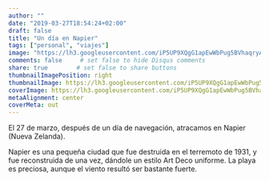 ```yaml
---
author: ""
date: "2019-03-27T18:54:24+02:00"
draft: false
title: "Un día en Napier"
tags: ["personal", "viajes"]
image: "https://lh3.googleusercontent.com/iP5UP9XQgG1apEwWbPug5BVhaqryAvj2qhMfldgxc7HPVKckai1E04dYMcYeySSacdVkrMU9cYiLKpd_atGdm0pPMnF7nkJaG-t8aY8_CWWIuGyvF2Mp3UAPvI9kywfb-PQi8cpgoq0=w1920-h1080"
comments: false     # set false to hide Disqus comments
share: true        # set false to share buttons
thumbnailImagePosition: right
thumbnailImage: https://lh3.googleusercontent.com/iP5UP9XQgG1apEwWbPug5BVhaqryAvj2qhMfldgxc7HPVKckai1E04dYMcYeySSacdVkrMU9cYiLKpd_atGdm0pPMnF7nkJaG-t8aY8_CWWIuGyvF2Mp3UAPvI9kywfb-PQi8cpgoq0=w1920-h1080
coverImage: https://lh3.googleusercontent.com/iP5UP9XQgG1apEwWbPug5BVhaqryAvj2qhMfldgxc7HPVKckai1E04dYMcYeySSacdVkrMU9cYiLKpd_atGdm0pPMnF7nkJaG-t8aY8_CWWIuGyvF2Mp3UAPvI9kywfb-PQi8cpgoq0=w1920-h1080
metaAlignment: center
coverMeta: out
---
```


El 27 de marzo, después de un día de navegación, atracamos en Napier (Nueva Zelanda).

<!--more-->

Napier es una pequeña ciudad que fue destruida en el terremoto de 1931, y fue reconstruida de una vez, dándole un estilo Art Deco uniforme.
La playa es preciosa, aunque el viento resultó ser bastante fuerte.

<script src="https://cdn.jsdelivr.net/npm/publicalbum@latest/dist/pa-embed-player.min.js" async></script>
<div class="pa-embed-player" style="width:100%; height:480px; display:none;"
  data-link="https://photos.app.goo.gl/WvtFSqQbA3qzcRJs5"
  data-title="63 new photos by Jorge Cortell">
  <img data-src="https://lh3.googleusercontent.com/K1J9lnDAaaB3ry5zLVyKDZe7eOrsxKMnTcu2myXTOlzkm-o_GAB8BqrdsQ7phK7-O0o84RZTsgASTkEjO50S4QF2p-Sg-If4HRhKMF2_pLxPw_2rJJ8wgOUN5VHbJvwHNcaCVjGKN3M=w1920-h1080" src="" alt="" />
  <img data-src="https://lh3.googleusercontent.com/sTpX6kAwgy4RggD5kEZjXNeBS6-tn_z1iSLifMiNMUxrfQ1j0b7nlVGhh-G8JGtx0V12Kf1Z82FYAB6oJ2hPCF793x_ZVlQFUfb5hTEe-PXb5zDDKqa4uSXDIwbKlEh3QMSWf-prPbI=w1920-h1080" src="" alt="" />
  <img data-src="https://lh3.googleusercontent.com/KqxcXLU886lyWNTuXGA55f3m6aaBanS2H-XCwVHoMKQw3iBM7heTy_vqxI6bcE5Fcrghaowymf5Mlm7au3TjB1K5Pps0fZn-2tW2O_MOUU9ZmDX-auN60t0XCep-62B8-wez0mkhBvc=w1920-h1080" src="" alt="" />
  <img data-src="https://lh3.googleusercontent.com/2ZN9H4Ayj_YLd5E0IX37e_GM8cD5xOoSHsdt4zqwRGyvv0IKq2ulXdBoSQQCNL6g8cx4Ok2Zea-g_ztOYXJd1_nbjLd30H_868GGKdb9qFMIYxXVZNxGa7IlMOh22qH1Md8iDah21jw=w1920-h1080" src="" alt="" />
  <img data-src="https://lh3.googleusercontent.com/_59Z6nX2o8M95lMLkFrUPT5KenAVwxPSkk7IUCCR6-r6SmcVyZkCqoYRtvJdBI9kuAB0b27DdoDdHgElM-moUzRZF3Bueuhq2bcL3Av8QTiOwIbO4M0VY-BQ-wtLmZzbuf2hXeNoOk0=w1920-h1080" src="" alt="" />
  <img data-src="https://lh3.googleusercontent.com/b2HYM44HiTPPuSc-aJEOUh2q0lsNJmJqhjGre5nYIEEb8TeaQc42Ce3duV5PURLnNS9cfOatBMyj91gsbH38SGct1B0B-5aHDPRlyZ4_HXgb_jvLseaJ0dIu2o74oqkvyQB7XID8R5M=w1920-h1080" src="" alt="" />
  <img data-src="https://lh3.googleusercontent.com/a_DOSjaqaaDaDYvLkZbsclwdPOyPKgqycELUQPGCQyL1Q1sFfaBdRltmrdCjMnclKoeKzkgXoL25xRkrRZuyx-H4ohwemnEap5prxCSQn2bi8GkKbbzqHiNhJNd2fKN7_LKOrjrGE8c=w1920-h1080" src="" alt="" />
  <img data-src="https://lh3.googleusercontent.com/SVcF1PXfXSwKdnebj0P_E1Xs5GBch19l_XwSqGP8oMjFLGcHD4nUgl525KDDI3Mr9fI3k8b7WR3x_S2r1V4YFFrHBciDd7z9kXi6yAFxXf2T9ZG_9ipLBfR44uz_gtevS8ndakSYxYk=w1920-h1080" src="" alt="" />
  <img data-src="https://lh3.googleusercontent.com/PuzYV8NAkGNs-unN4NQ2oaQvuuMe8o4MRIfxDwvaKnxAY7KzeQqARIA97DE_P4QrQpCRL23Wm-1mJHkkYvGtP6UyPEdHgPwOL5S0rr_42g2Id1ego3ktEOZjCimC6PuznGEhs4Q7Jx0=w1920-h1080" src="" alt="" />
  <img data-src="https://lh3.googleusercontent.com/NM8C-JUO5tqZT5Q2QqnxeW9-80BpZPeq4eK-USwV_HNqu-akW97LX0uGo08OSsUmdGQ7qy_11JMrRBN81PsSTCZxNOw8teG38QIKjbBHphwJLXvvGZjLxB2w1BG_JO06n8SDgfl5LhA=w1920-h1080" src="" alt="" />
  <img data-src="https://lh3.googleusercontent.com/c-kbJMUzclMqYRQzwz7GIAQISDVdT4VFZsThZAqWyUDtm1IvjGHL2eOxSv6UKx8NUkxFLV41B4CoRJpSMVnORIpK0Vztgfn5dAY4jlqUuZIoto51r98BFGMy_-dD2DnGBQ_3dP2pckk=w1920-h1080" src="" alt="" />
  <img data-src="https://lh3.googleusercontent.com/9noRzeLAoK4KIbjzLRv9UfHAYX1bXqTiEwiSBou8hFRgNOzb_VGJFmHYJXUhO_ojEbZTvqWNwu18FbtdX1gsZDg-rwtSz1rKMqVV92IqB_estQINmkNVPswbGbEKOgD5pV-r726I5dI=w1920-h1080" src="" alt="" />
  <img data-src="https://lh3.googleusercontent.com/tc46WWRo6NOMH_4X24eTDGAfgisuupTZ385bjuNPNlZ7p2dWo2PoFBjWHr_Df-clPkcIoKfa9BV2v1ksY3juh7HMhmNlKGgs5HJdrMXl4G7Mvu5qbhHUpMEQNUkOikjxcHblDAFcW1k=w1920-h1080" src="" alt="" />
  <img data-src="https://lh3.googleusercontent.com/KztSBREPP7CkKU4_4pmEd13bdZ41JnVf2Dl7ZtbnV9k7K-6yGIgc3wq0M1Yr_gh_1kuk7i8aLjGmIO6cUIF25lYo_4CS89-FQJCdIBA4cuhMSbO8grdx3H0mPq6ve5KhPjnQHzfqOF4=w1920-h1080" src="" alt="" />
  <img data-src="https://lh3.googleusercontent.com/-Yt-Qk5dr1qWFw_WNg379o0W5uCy53fdgouBfq_l_5wVk2QnAucx2t9ZrzBHi-CIJeMV1RCHnCuJzKKQYv2grb8nNhMe_bxLouGVIHGqiTgyjhCRKK_P1cqsXdA03mkT3SQ6eSjBkKA=w1920-h1080" src="" alt="" />
  <img data-src="https://lh3.googleusercontent.com/J4yj6p_FQzoOHnKOgEnPJW1wyoE2uEWvl_tWvuflQVIgUyLJxkzAlcuu9bU56schvsSiIVKPDRwK__1aJHPjjJLjYFZlbba17HVFYbIhQGX6O8Pmsj5rLOv1DKQU6kByLaisK9UkNqo=w1920-h1080" src="" alt="" />
  <img data-src="https://lh3.googleusercontent.com/xwSmLdF0e19d474SpliCpWujkWlKcdZfdg2S_BAnaSWidsLoaY1TiAruky3FK4wi5C_ue6U2amu0sDkZ-tmztc3mvxFOA_vq-jpILnV8kqNE4Fl_y5OpJgqZO7R1oFYZ9T9oBCzF0KM=w1920-h1080" src="" alt="" />
  <img data-src="https://lh3.googleusercontent.com/DGN8bd5q84ti_I1K93LvIdh9kmqd1RmkRtWcBwWtbr17Xoic3VDrRY2AqfV3FMR7sFhRJOt1qnHtUYSosrB11ZrtvgU4LwslxLmuV41tyyk8eOu17rLzGeWl7qQHZU0Fy57NAvbGXAQ=w1920-h1080" src="" alt="" />
  <img data-src="https://lh3.googleusercontent.com/wtkZRsuIWLUPMan3CtPshPQ167m8fgnJZcyLwZ8_HbK33pZuALWJTi34qekYpgav1R4TbE2IVrl9f-tspNhKRqZzLO6fLyvKmBXIMxDjtEHwIuRJDr64scPNYNw45vM8xS_-9oDx3ZQ=w1920-h1080" src="" alt="" />
  <img data-src="https://lh3.googleusercontent.com/mvdtrzaac8rPsC2cjFmk7rMH31QyX-VvHkoD63jPhI4KM_S9nUu9whFEPBX5QypootWgEdYTj50iUe-OCa3LvvddM0ra5QeysbZnMrnWPRRVjO9A4OiHRDVL4FBJD4BsZDoDMNSVoVU=w1920-h1080" src="" alt="" />
  <img data-src="https://lh3.googleusercontent.com/0JtrfAg6Eu7SQaBsjEHlk6rerMcJ5tPX4qT5wieuZReWcjfAMJw7Bwm8Y01QbthjmyDLZLeaCDW83FeH8sGEVCd2lp5nof3WTEWspKHBYo3LpThsBzwJqNhhTW0LeJaW_3a7j0uQKiw=w1920-h1080" src="" alt="" />
  <img data-src="https://lh3.googleusercontent.com/Qonkgh-T1Tjzx6cfE9SXCS8YxR5xfwd_QunZcMdWygW1Z4BF_q0EjFRgACGnDBuT88uc6AmpOe_djDx1YPxu3jWanEdks-t2yvg-10wC-if1tX2fiwkmaauHPvloyztOxpWWqryLZ9w=w1920-h1080" src="" alt="" />
  <img data-src="https://lh3.googleusercontent.com/N5dq3AVuztfVCjRxl_0TuL9kri24d7Mcny3m4Mc4lHwg9PKhksJuSkAEnaa1CfadtN7KfykiEaH27Idh0wLBsetFNWQMOKC4ow3EWue9Rwizk2BqNqzmMYjhd1UMVmJOzBdOuaR00J0=w1920-h1080" src="" alt="" />
  <img data-src="https://lh3.googleusercontent.com/T-XLkNYcX1eIMaqDiQ14HMleCv-s59qxeGMJzN6R5_6H6txaLdzwBQnwQ0T7OPLeq2c9Xs6p4jKeA5QVKpvYmrfIqI-RBG0yvoAl5f0jVmu9vnCSL-pHv5qTNcDtwACDxFv62Y5kOD8=w1920-h1080" src="" alt="" />
  <img data-src="https://lh3.googleusercontent.com/4I7L004l4dbFQ9ZfsaPhKLonprgaUrs-Ae_u-dLPABCvSORdWqjj9udCpEZ-0MsPMRQxu6_pn8TRNmXi1e2uuFuS7WTDPRFowgeTB_UapmnTPCSU7VKwbzNxWv94z4VqG69nnmURLMc=w1920-h1080" src="" alt="" />
  <img data-src="https://lh3.googleusercontent.com/2jrABC2j-yU7iKZbUx3UWjmj1aa9s__scUo1FWAEp7uMcu8WhqoKkSGHqXQlN4aHrxGdGrzbYVYnE21lGU6OKQ9xgRKTvH4wn7hWNsr9wCrEps6YTGEqkM38KhpulSEdbQew0jq3STQ=w1920-h1080" src="" alt="" />
  <img data-src="https://lh3.googleusercontent.com/iSHbg6XVnXALyLIVblATDrO_phzwfoGoLh3YdnSn5PsGBZo3bQGVHJ79sWtxegb-lUSmHnhcaAEwh_WpUeU0tVTJCIgxPGgh-OIqyluxomIIEk_MLe4AtuZ0OatyzlfBmZwsENRqhlo=w1920-h1080" src="" alt="" />
  <img data-src="https://lh3.googleusercontent.com/6jXi2TTs9-JoZfmVQ0yhqCoecl9rJrDqKTRWLu0k8B7M_eNwoku8GCu3uAI_hURWBTtHP8xLqNDWMoCFjF0wMmpwad1g8enLZO3MTVhkgXnXnk6yZe5hb7i3HnlQu8xpYCvnh2eQZVI=w1920-h1080" src="" alt="" />
  <img data-src="https://lh3.googleusercontent.com/ltZlQCETvPC8Fp3gCC2wP1YUFQV5G4_HXmcprDW1J-HIazoXW8QgpzxJY7sez_9I0cm7HoQkWYDicqTi3jqwOpXwnsjnOq5n6TCz_YtLhB0hVzCYFQ4cJesUouMWSCfR_Tz_lvYyYtI=w1920-h1080" src="" alt="" />
  <img data-src="https://lh3.googleusercontent.com/czB5f609RI248tVPqgKPvENCxU-apM8WEGJU7b15q9baq08FJdxEH05QSMpwaUePrjUZ6MsYvK1CX9c3Xa6H8pPRCnovwDQoG6io8Fz_xE8sUChkEOUGuMSKJre5KWewvPblVxU7Pfk=w1920-h1080" src="" alt="" />
  <img data-src="https://lh3.googleusercontent.com/l2-ih5HJ9_ClWQhnjhRJskdW0aHeLBjELq7VvpD-8aOH_NJyhlvoSi5rG9wI70F1umyZ2mByqmpX9sBtQ53HiQjnrKezTumeYRVBBY7kjfdYGq_hKOrtIfHvdOKigj3jjKOJzSKKc38=w1920-h1080" src="" alt="" />
  <img data-src="https://lh3.googleusercontent.com/eyHuYKg2sD4YD4RnjHcuHQAAe2UVE61r275LxT-8TK97nXFDtEvRQaLLiI4F5DMaxah5y7Uo5kCj-9VLVZyeq1Py3MfoqC4u05hnxIVRO-mFoNJMyM0qRUihZV65v4V-FqtJ3KaglMw=w1920-h1080" src="" alt="" />
  <img data-src="https://lh3.googleusercontent.com/BK5UYxfOFBwGM4LfKjV6Kmg_1K-txiPW5FlXWax-Eg2QEaZeiJPQNuAtQvBNh9EP8vqyeOgBnqpWH1mdX10dKWpx2N7dsMeDq2ZNvK4uEhoGLviZ62B2KoO21xkiKXg-OaeyoJhAaB4=w1920-h1080" src="" alt="" />
  <img data-src="https://lh3.googleusercontent.com/B7p2ATdKCpmHIsaqo8shD2ynrsHUU26IGIrGdmnpvNbKY37vBf9BLWyOJhDM7kJn2FViDvpMjUrUGU26rCr7ae6Y9KK7ho5kuPjG8yzS5iuQrM0YT_hgJsOwkpiPNblSuZOwagzS5lI=w1920-h1080" src="" alt="" />
  <img data-src="https://lh3.googleusercontent.com/7czy8X_ylVEvO6ZgpZDaoYW_SlUnaKGDeyGEegLBVJeGMbNcZN_a2swKtqziqojggT02W-rekW8FPiHCXEw_mMAroKcCu4q96OPI2CenK7go4rABO5euUCXX8woYZHFtyHUTa7xetGs=w1920-h1080" src="" alt="" />
  <img data-src="https://lh3.googleusercontent.com/BW8wl-dH4AjjqWzLDGBIqWzg2891qqdRypf-zFqMwze9KbeZEU5kveL4Gz4fNePOUgqE9uRbir9h1aRqMKq03QwuT4Ql0C_iMW_ZGEvQ_7Dy93CJGl0Lgd7daWKPkix53y-5QGkcOdM=w1920-h1080" src="" alt="" />
  <img data-src="https://lh3.googleusercontent.com/hf3TSA3drIdXYo7OuasKuLJ1hHTAhUuaUpMeiXUJML0-7ObSt17-sMJUOCDl3viPmuV_gr1VZQWcGWemYuHZc1vjy9uTDrvm2lHZFVkuri8gfH23BxoaAGXaNQmIJlaRT5wxSFt_-qE=w1920-h1080" src="" alt="" />
  <img data-src="https://lh3.googleusercontent.com/KLTch1KJ4eBB_FQKuZY8ZhZLtM1cTFyMKiWple_b3TDUQ7z_JaiPMApELzlNGa6gSbABxf0nFJ6LL4dcveXavVo3nLbH4SBBTJIhu5Jr5rasyLb1teA1lxY4XYA-f09hMkheOGi2vWw=w1920-h1080" src="" alt="" />
  <img data-src="https://lh3.googleusercontent.com/r0w_JIrAQFmqgXLOZFvp-krGqwBUfAtWISKkDjjYeA-beNg2YzFWQ1spR35oiiOM8kt7dEVTlSI0KGVWWsy4nV6V0md7Sz8J0P3C-eh2JqcvWd2nvX-3jlEHMiRF2OkeRrDdppyUEP4=w1920-h1080" src="" alt="" />
  <img data-src="https://lh3.googleusercontent.com/-9s9OVap7d0ViBKV1Kv-WINRpQwkQYee6ju9DMA6TTEL9CQboeLKTyAcxLnXvkJi_HgJSDHw91_cnanbxZ9saf0PNM2sUNvbOaAu6RUkAY1Nf_3l-G9aJJm1_AIefyiPo9sjGumMwhI=w1920-h1080" src="" alt="" />
  <img data-src="https://lh3.googleusercontent.com/lgf7lZSFieuPsimFIFDFnfBVRXyCO7rSAEz7zw1JqBuFgb6B5tVqCJoSaBwTgIlHzJSzPuERkFHjuFwDPqi2uZu8ZCg_501Irx1FVWqLUavSDCSSW6DDkktEjtJNXocF7hC4fuMhIbI=w1920-h1080" src="" alt="" />
  <img data-src="https://lh3.googleusercontent.com/XDorfAhZQPDL-3nVRpVzq0PT34xs1OekZI3S3xqgGzE3EA8hWS612eaQxPKrSAT5QdFcbm7Rx0PYtIe48qrDNAlgyPhMu5lBkuJxMhbcarKYkoqYHk-mp4UIxAAF-qeWDUSfp5p9xzY=w1920-h1080" src="" alt="" />
  <img data-src="https://lh3.googleusercontent.com/s3nWL8HtYZQl827X42e8-tz_sSkRr4neGSwIYUIVzTFqOIRAM-EMlVoz-fP_rYWKGnfIZTXTCWga6DNCSmm37LRmLWN75Foedy8yN-vBEffcUKpabRmYXBGHHagjuKehzUTYvvYKPMs=w1920-h1080" src="" alt="" />
  <img data-src="https://lh3.googleusercontent.com/fp6cootDsv_thEh7gwpNBpA1HOY592R_C1clg9pYmWUsapQluyyKySeolG-vo_wkOEeJXTtg6OYmHybPLD1wPiwCh54bfdFa8peEAkfUTox2PP5TYCGrpDk03IPnVNhW_u1rNp26byQ=w1920-h1080" src="" alt="" />
  <img data-src="https://lh3.googleusercontent.com/qz9DA4yttOXXjvXmrXJ6Vv75I_LEPiQdNkYLEv-Njmtiy03pUxCfszPbVv63Wun_5EvDcvjiyQF_FYlnTc2Tjp2Yfnaf024O1NcrWhNo0l4OD4AY046RU0uquXJJKatJTsmXtI1M73E=w1920-h1080" src="" alt="" />
  <img data-src="https://lh3.googleusercontent.com/dLewBjpmbyEZYd3tN-_ULNwRcDMEX0HkzkqoS810fJMQIV4d2aBDTRQAng6aPl3h5cH48rBPd1rBT2ZugElJ_tcLXvhaJmUcJLwIPpUbCJth5JEJ9BwHxOG5AGwCul0kQ5TmejwySy4=w1920-h1080" src="" alt="" />
  <img data-src="https://lh3.googleusercontent.com/Mzygwtfebu02qp5ZFT-3MBObbG4VRwRy9GL6ZX5VAh36mVxls5TE3OU9WU5mmUzf10-dE8Qr1PpuIh0dW7P664SQOcaGwXLoZTtOtau_kwE2hoDTSR_Cneb8OIGoMXyctjg1jm5Orao=w1920-h1080" src="" alt="" />
  <img data-src="https://lh3.googleusercontent.com/OXn-2g8GCC7O0DPftIJe-YDz1LIWDSn8nieKB57T-1_Nj_2clOO7OmEEuIkP38LqbzGGwjA32MjMmD7S5NM4KRarQZ3_bugqfi1AnKDCnxI7c0tnYXmzkppv6VIwEJjUNy2W1EshOLY=w1920-h1080" src="" alt="" />
  <img data-src="https://lh3.googleusercontent.com/cp6tR8atzFATcs26GnOVPU4rRxAgZye5jkzJ1sKk3uporYgXv_TBS74D-ume7_g4g7M2lwWQy5PGqt1kfQ3TVw4XwxAdcg2V-Ey8orili3-QETyy7h9XVh3aTWhbSQSfrvrY0tqFP9w=w1920-h1080" src="" alt="" />
  <img data-src="https://lh3.googleusercontent.com/pEDj79ivkRw3k0oBk80bijHCI46TS5iI1GuvkZt2ON2mGJvvgiccoQN1PWcDh11xM5JzA6XZDYIbdmuhK6nhbqIvt9XTI5xfvyoCehYbsbz0PmfPMtJLjJ3OF3jvmd0G-G-xMEtsCWY=w1920-h1080" src="" alt="" />
  <img data-src="https://lh3.googleusercontent.com/HWXaseTomrMgUP9ssU1KQ4fs8ogHC3TaJuuBiqOhxF3n3enbg9d1M4_VsTMpZ0IN41VbgPNMfgQVSd-CN2oagYKr_oF5ppFMJaaJvqb5RQnSxQUfvWnZ3K6a70e4VwokHHOMAmpnJLU=w1920-h1080" src="" alt="" />
  <img data-src="https://lh3.googleusercontent.com/gDbes5s_Z2wjERIHXh8FFCJmsse2X-pAm1CtJRrCuWylnyXbfRuNT3xkMh0zoGtNMdSG4z7T8ga6dVPFDVikz9tX58lj8PH6sIC7LsgjvC39SHyleOww4zSKt9ATNdk8G-aB3fKDwHY=w1920-h1080" src="" alt="" />
  <img data-src="https://lh3.googleusercontent.com/BP0H5EOhWnDgd9mMpT4vSfoxw2R9MFGDwfMeigWlv1Xkj829utsPsiRrvc9jEmSumxmlEnuYODiOcIZqe9sEoFJQrH8HpBUqBXGD_mbMN-VKvyS_ZoBc6JzNK4HDtEZxvcryhNJ8afI=w1920-h1080" src="" alt="" />
  <img data-src="https://lh3.googleusercontent.com/dqVMcznuPOoJ4E9dg_STsl4ytMBULV6Sqw1UohH36KQI98NfLnxKlIYQq4c4W8FtKjifFQIp2OMBZ6wSmeFBwOh_bf5-uN1PMertZzaPB90rDQnYc15Kegs-IYKCd59XnFJdsqr8Yqw=w1920-h1080" src="" alt="" />
  <img data-src="https://lh3.googleusercontent.com/Pd0jGZMQEIMPNFoUXtQnFC332IpHFVr9wm5fQFoD8aakSRjlWUhIlxwEqUyr4kxl-bB8eEt_bUPkAKUsgBWTHAPBuDdWj3zKjT6E69no2G86b9IdnCUn_nWvarCRxL12amNNwKox0_g=w1920-h1080" src="" alt="" />
  <img data-src="https://lh3.googleusercontent.com/uvWOCWWZ9yRbSrMgB2nA-9_6zjdwuZbBvTfE3_xriDoRSN7MH4lO7F8qDfUggGpB01zWNB1cVmY8Yu3YEwRktNLIIImHwsW8OTEP1f_m1GI4rKLohCffzi5IpyT4Fn8w3iyROqJT_Io=w1920-h1080" src="" alt="" />
  <img data-src="https://lh3.googleusercontent.com/Tem2bETmurMaVMyTCmLn1PlSGwEK_8yVmbCWhRs3UE7NFrpb8c7m9bCLcpHtIrEX-L6jj98ThqgNrAvpNktiXNCM1nIO9Pcxyn7AOVaUuCNrN_jnx81Ss5As3pm6VKQ5q8Bwyx4Bn-0=w1920-h1080" src="" alt="" />
  <img data-src="https://lh3.googleusercontent.com/7SBKF4wAB-hcfDVQsVO_Im9MUVJCI5v7FVKtTTww26XOoqxOzX91ui9hOrdKtuKc2mXGsbuOJ-RaeBYCjHqX0y3GGkohFd43omEjV2_nw1M-dToE1UM4fKnAmpeTKGvjJ_J5aij3Ovc=w1920-h1080" src="" alt="" />
  <img data-src="https://lh3.googleusercontent.com/pn1luPBelzTitXBjQahi6riFXIH_zKTgEiWKrJptr48-R7HFRQApbNZz03l2AxSZXfZEAkssqlAJb0bI36u0H23br8GOpt97N4RC2HRG4fn_STlmqczAQMiHU-Y4ToXaLPpEB1K3vvU=w1920-h1080" src="" alt="" />
  <img data-src="https://lh3.googleusercontent.com/BS3FdXRWaTTSoFKI6af55oPCw3IiHVJZLFus0Hv9tCWy4ZGCB0mJvqylxO9LaDnvc0FR__buK0bI5rS-xkGOyLjrOuhpS0_RiF68Ohckbbu5NbVXklryqojOhe8LCN_tHh-hvTyYldo=w1920-h1080" src="" alt="" />
  <img data-src="https://lh3.googleusercontent.com/Jmrs4Qr2e5gjRJySVjmCcPizySfsQxxUWRlrjSnRNjMaafl-hv8kgaXoHVKTo9rsZhaK1chFdZ8lad10UpVuiPbsKhHyZDKzdKfQLessbMopHxmD53F9FerSTBaq4NprqZaSAKdhUtA=w1920-h1080" src="" alt="" />
  <img data-src="https://lh3.googleusercontent.com/G7DOv6_8eswaNUV_s5DlGzApwaMSK1q-GkmEK6Y2qvcID-pdKGBjd5hKRNvuBhuF8P-drUQcl0aU7rOka-yLcvfbziPKoEIMl1J8cWLShM5CiaubFIBxpdc6w6tiQ9KPPciI6WISzRU=w1920-h1080" src="" alt="" />
  <img data-src="https://lh3.googleusercontent.com/XlGeG8qio81j8PrFUkOgQYh2Qzreo9ZbRleC86SfOndkAtWJ1GIrQ6pjYN0_vhhmP_bJFslrDh8PJ4dJO10ZVX3bp7Snh4bkVpaP4TT47tcPef7vBbMUryPEmk41thrjzwIfQ97tkTI=w1920-h1080" src="" alt="" />
</div>
